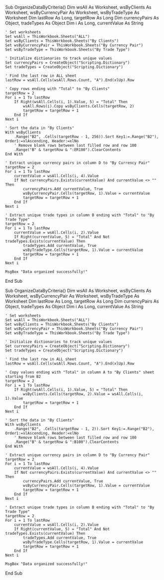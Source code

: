Sub OrganizeDataByCriteria()
    Dim wsAll As Worksheet, wsByClients As Worksheet, wsByCurrencyPair As Worksheet, wsByTradeType As Worksheet
    Dim lastRow As Long, targetRow As Long
    Dim currencyPairs As Object, tradeTypes As Object
    Dim i As Long, currentValue As String

    ' Set worksheets
    Set wsAll = ThisWorkbook.Sheets("ALL")
    Set wsByClients = ThisWorkbook.Sheets("By Clients")
    Set wsByCurrencyPair = ThisWorkbook.Sheets("By Currency Pair")
    Set wsByTradeType = ThisWorkbook.Sheets("By Trade Type")

    ' Initialize dictionaries to track unique values
    Set currencyPairs = CreateObject("Scripting.Dictionary")
    Set tradeTypes = CreateObject("Scripting.Dictionary")

    ' Find the last row in ALL sheet
    lastRow = wsAll.Cells(wsAll.Rows.Count, "A").End(xlUp).Row

    ' Copy rows ending with "Total" to "By Clients"
    targetRow = 2
    For i = 1 To lastRow
        If Right(wsAll.Cells(i, 1).Value, 5) = "Total" Then
            wsAll.Rows(i).Copy wsByClients.Cells(targetRow, 2)
            targetRow = targetRow + 1
        End If
    Next i

    ' Sort the data in "By Clients"
    With wsByClients
        .Range("B2", .Cells(targetRow - 1, 256)).Sort Key1:=.Range("B2"), Order1:=xlAscending, Header:=xlNo
        ' Remove blank rows between last filled row and row 100
        .Range("B" & targetRow & ":ER100").ClearContents
    End With

    ' Extract unique currency pairs in column D to "By Currency Pair"
    targetRow = 2
    For i = 1 To lastRow
        currentValue = wsAll.Cells(i, 4).Value
        If Not currencyPairs.Exists(currentValue) And currentValue <> "" Then
            currencyPairs.Add currentValue, True
            wsByCurrencyPair.Cells(targetRow, 1).Value = currentValue
            targetRow = targetRow + 1
        End If
    Next i

    ' Extract unique trade types in column B ending with "Total" to "By Trade Type"
    targetRow = 2
    For i = 1 To lastRow
        currentValue = wsAll.Cells(i, 2).Value
        If Right(currentValue, 5) = "Total" And Not tradeTypes.Exists(currentValue) Then
            tradeTypes.Add currentValue, True
            wsByTradeType.Cells(targetRow, 1).Value = currentValue
            targetRow = targetRow + 1
        End If
    Next i

    MsgBox "Data organized successfully!"
End Sub






Sub OrganizeDataByCriteria()
    Dim wsAll As Worksheet, wsByClients As Worksheet, wsByCurrencyPair As Worksheet, wsByTradeType As Worksheet
    Dim lastRow As Long, targetRow As Long
    Dim currencyPairs As Object, tradeTypes As Object
    Dim i As Long, currentValue As String

    ' Set worksheets
    Set wsAll = ThisWorkbook.Sheets("ALL")
    Set wsByClients = ThisWorkbook.Sheets("By Clients")
    Set wsByCurrencyPair = ThisWorkbook.Sheets("By Currency Pair")
    Set wsByTradeType = ThisWorkbook.Sheets("By Trade Type")

    ' Initialize dictionaries to track unique values
    Set currencyPairs = CreateObject("Scripting.Dictionary")
    Set tradeTypes = CreateObject("Scripting.Dictionary")

    ' Find the last row in ALL sheet
    lastRow = wsAll.Cells(wsAll.Rows.Count, "A").End(xlUp).Row

    ' Copy values ending with "Total" in column A to "By Clients" sheet starting from B2
    targetRow = 2
    For i = 1 To lastRow
        If Right(wsAll.Cells(i, 1).Value, 5) = "Total" Then
            wsByClients.Cells(targetRow, 2).Value = wsAll.Cells(i, 1).Value
            targetRow = targetRow + 1
        End If
    Next i

    ' Sort the data in "By Clients"
    With wsByClients
        .Range("B2", .Cells(targetRow - 1, 2)).Sort Key1:=.Range("B2"), Order1:=xlAscending, Header:=xlNo
        ' Remove blank rows between last filled row and row 100
        .Range("B" & targetRow & ":B100").ClearContents
    End With

    ' Extract unique currency pairs in column D to "By Currency Pair"
    targetRow = 2
    For i = 1 To lastRow
        currentValue = wsAll.Cells(i, 4).Value
        If Not currencyPairs.Exists(currentValue) And currentValue <> "" Then
            currencyPairs.Add currentValue, True
            wsByCurrencyPair.Cells(targetRow, 1).Value = currentValue
            targetRow = targetRow + 1
        End If
    Next i

    ' Extract unique trade types in column B ending with "Total" to "By Trade Type"
    targetRow = 2
    For i = 1 To lastRow
        currentValue = wsAll.Cells(i, 2).Value
        If Right(currentValue, 5) = "Total" And Not tradeTypes.Exists(currentValue) Then
            tradeTypes.Add currentValue, True
            wsByTradeType.Cells(targetRow, 1).Value = currentValue
            targetRow = targetRow + 1
        End If
    Next i

    MsgBox "Data organized successfully!"
End Sub

